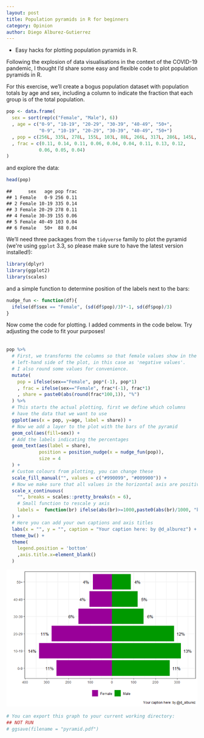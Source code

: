```yaml
---
layout: post
title: Population pyramids in R for beginners
category: Opinion
author: Diego Alburez-Gutierrez
---
```


* Easy hacks for plotting population pyramids in R.

Following the explosion of data visualisations in the context of the
COVID-19 pandemic, I thought I’d share some easy and flexible code to
plot population pyramids in R.

For this exercise, we’ll create a bogus population dataset with population totals by
age and sex, including a column to indicate the fraction that each group
is of the total population.

``` r
pop <- data.frame(
  sex = sort(rep(c("Female", "Male"), 6))
  , age = c("0-9", "10-19", "20-29", "30-39", "40-49", "50+", 
            "0-9", "10-19", "20-29", "30-39", "40-49", "50+")
  , pop = c(256L, 335L, 278L, 155L, 103L, 88L, 266L, 317L, 286L, 145L, 118L, 87L)
  , frac = c(0.11, 0.14, 0.11, 0.06, 0.04, 0.04, 0.11, 0.13, 0.12, 
            0.06, 0.05, 0.04)
)
```

and explore the data:

``` r
head(pop)
```


    ##      sex   age pop frac
    ## 1 Female   0-9 256 0.11
    ## 2 Female 10-19 335 0.14
    ## 3 Female 20-29 278 0.11
    ## 4 Female 30-39 155 0.06
    ## 5 Female 40-49 103 0.04
    ## 6 Female   50+  88 0.04

We’ll need three packages from the `tidyverse` family to plot the pyramid (we're using `ggplot` 3.3, so please make sure to have the latest version installed!):

``` r
library(dplyr)
library(ggplot2)
library(scales)
```

and a simple function to determine position of the labels next to the bars:

``` r
nudge_fun <- function(df){
  ifelse(df$sex == "Female", (sd(df$pop)/3)*-1, sd(df$pop)/3)
}
```

Now come the code for plotting. I added comments in the code below. Try adjusting the code to fit your purposes\!

``` r

pop %>%
  # First, we transforms the columns so that female values show in the
  # left-hand side of the plot, in this case as 'negative values'.
  # I also round some values for convenience.
  mutate(
    pop = ifelse(sex=="Female", pop*(-1), pop*1)
    , frac = ifelse(sex=="Female", frac*(-1), frac*1)
    , share = paste0(abs(round(frac*100,1)), "%")
  ) %>% 
  # This starts the actual plotting, first we define which columns 
  # have the data that we want to use
  ggplot(aes(x = pop, y=age, label = share)) +
  # Now we add a layer to the plot with the bars of the pyramid
  geom_col(aes(fill=sex)) +
  # Add the labels indicating the percentages
  geom_text(aes(label = share),
            position = position_nudge(x = nudge_fun(pop)),
            size = 4
  ) +
  # Custom colours from plotting, you can change these
  scale_fill_manual("", values = c("#990099", "#009900")) +
  # Now we make sure that all values in the horizontal axis are positive
  scale_x_continuous(
    "", breaks = scales::pretty_breaks(n = 6),
    # Small function to rescale y axis
    labels =  function(br) ifelse(abs(br)>=1000,paste0(abs(br)/1000, "k"), abs(br))
  ) +
  # Here you can add your own captions and axis titles
  labs(x = "", y = "", caption = "Your caption here: by @d_alburez") +
  theme_bw() +
  theme(
    legend.position = 'bottom'
    ,axis.title.x=element_blank()
  )
 ```

![Population Pyramid](/img/unnamed-chunk-3-1.png)<!-- -->

``` r
# You can export this graph to your current working directory:
## NOT RUN
# ggsave(filename = "pyramid.pdf")
```
